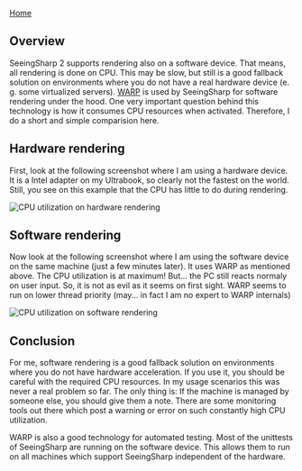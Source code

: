 [Home](../README.md)

## Overview
SeeingSharp 2 supports rendering also on a software device. That means, all rendering is done on CPU. This may be slow, but still is a good fallback solution on environments where you do not have a real hardware device (e. g. some virtualized servers). [WARP](https://docs.microsoft.com/en-us/windows/win32/direct3darticles/directx-warp) is used by SeeingSharp for software rendering under the hood. One very important question behind this technology is how it consumes CPU resources when activated. Therefore, I do a short and simple comparision here.

## Hardware rendering
First, look at the following screenshot where I am using a hardware device. It is a Intel adapter on my Ultrabook, so clearly not the fastest on the world. Still, you see on this example that the CPU has little to do during rendering.

![CPU utilization on hardware rendering](images/CpuUsage_Hardware.png)

## Software rendering
Now look at the following screenshot where I am using the software device on the same machine (just a few minutes later). It uses WARP as mentioned above. The CPU utilization is at maximum! But... the PC still reacts normaly on user input. So, it is not as evil as it seems on first sight. WARP seems to run on lower thread priority (may... in fact I am no expert to WARP internals)

![CPU utilization on software rendering](images/CpuUsage_Software.png)

## Conclusion
For me, software rendering is a good fallback solution on environments where you do not have hardware acceleration. If you use it, you should be careful with the required CPU resources. In my usage scenarios this was never a real problem so far. The only thing is: If the machine is managed by someone else, you should give them a note. There are some monitoring tools out there which post a warning or error on such constantly high CPU utilization.

WARP is also a good technology for automated testing. Most of the unittests of SeeingSharp are running on the software device. This allows them to run on all machines which support SeeingSharp independent of the hardware.